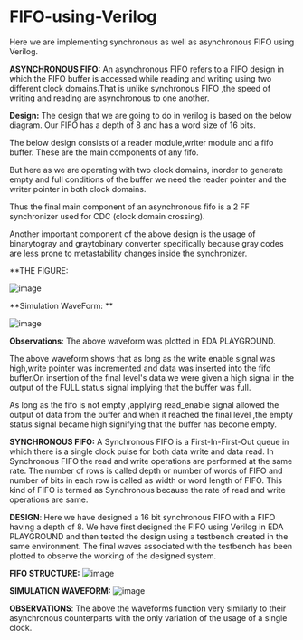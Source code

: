 # FIFO-using-Verilog

Here we are implementing synchronous as well as asynchronous FIFO using Verilog.

**ASYNCHRONOUS FIFO:**
An asynchronous FIFO refers to a FIFO design in which the FIFO buffer is accessed while reading and writing 
using two different clock domains.That is unlike synchronous FIFO ,the speed of writing and reading are 
asynchronous to one another.









**Design:**
The design that we are going to do in verilog is based on the below diagram.
Our FIFO has a depth of 8 and has a word size of 16 bits.

The below design consists of a reader module,writer module and a fifo buffer.
These are the main components of any fifo.

But here as we are operating with two
clock domains, inorder to generate empty and full conditions of the buffer we need
the reader pointer and the writer pointer in both clock domains.

Thus the final main component of an asynchronous fifo is a 2 FF synchronizer used for 
CDC (clock domain crossing).

Another important component of the above design is the usage of binarytogray and graytobinary
converter specifically because gray codes are less prone to metastability changes inside 
the synchronizer.








**THE FIGURE:

![image](https://user-images.githubusercontent.com/75901646/185785233-116cb225-d53b-4390-ae91-9874c086dacd.png)













**Simulation WaveForm:
**



![image](https://user-images.githubusercontent.com/75901646/185785278-a03772c8-80a5-4a98-bb2a-fdf56a52efec.png)











**Observations**:
The above waveform was plotted in EDA PLAYGROUND.

The above waveform shows that as long as the write enable signal was high,write pointer was incremented and data was 
inserted into the fifo buffer.On insertion of the final level's data we were given a high signal in the output of the FULL
status signal implying that the buffer was full.

As long as the fifo is not empty ,applying read_enable signal allowed the output of data from the buffer and when it reached the 
final level ,the empty status signal became high signifying that the buffer has become empty.























**SYNCHRONOUS FIFO:**
A Synchronous FIFO is a First-In-First-Out queue in which there is a single clock pulse for both data write and data read. In Synchronous FIFO the read and write operations are performed at the same rate. The number of rows is called depth or number of words of FIFO and number of bits in each row is called as width or word length of FIFO. This kind of FIFO is termed as Synchronous because the rate of read and write operations are same.




**DESIGN**:
Here we have designed a 16 bit synchronous FIFO with a FIFO having a depth of 8.
We have first designed the FIFO using Verilog in EDA PLAYGROUND and then tested the design using a testbench created in the same environment.
The final waves associated with the testbench has been plotted to observe the working of the designed system.



**FIFO STRUCTURE:**
![image](https://user-images.githubusercontent.com/75901646/185786080-d90f24cc-1662-4af0-ad77-a08f3d8167b7.png)



**SIMULATION WAVEFORM:**
![image](https://user-images.githubusercontent.com/75901646/185786321-29a1b6bf-31f6-4f2a-8392-fda01d6447d4.png)




**OBSERVATIONS**:
The above the waveforms function very similarly to their asynchronous counterparts with the only variation of the usage of a single
clock.






